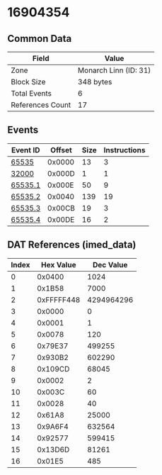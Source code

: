 # 16904354

## Common Data

| Field            | Value                 |
|------------------|-----------------------|
| Zone             | Monarch Linn (ID: 31) |
| Block Size       | 348 bytes             |
| Total Events     | 6                     |
| References Count | 17                    |

## Events

| Event ID                | Offset   |   Size |   Instructions |
|-------------------------|----------|--------|----------------|
| [65535](./65535.md)     | 0x0000   |     13 |              3 |
| [32000](./32000.md)     | 0x000D   |      1 |              1 |
| [65535.1](./65535.1.md) | 0x000E   |     50 |              9 |
| [65535.2](./65535.2.md) | 0x0040   |    139 |             19 |
| [65535.3](./65535.3.md) | 0x00CB   |     19 |              3 |
| [65535.4](./65535.4.md) | 0x00DE   |     16 |              2 |

## DAT References (imed_data)

|   Index | Hex Value   |   Dec Value |
|---------|-------------|-------------|
|       0 | 0x0400      |        1024 |
|       1 | 0x1B58      |        7000 |
|       2 | 0xFFFFF448  |  4294964296 |
|       3 | 0x0000      |           0 |
|       4 | 0x0001      |           1 |
|       5 | 0x0078      |         120 |
|       6 | 0x79E37     |      499255 |
|       7 | 0x930B2     |      602290 |
|       8 | 0x109CD     |       68045 |
|       9 | 0x0002      |           2 |
|      10 | 0x003C      |          60 |
|      11 | 0x0028      |          40 |
|      12 | 0x61A8      |       25000 |
|      13 | 0x9A6F4     |      632564 |
|      14 | 0x92577     |      599415 |
|      15 | 0x13D6D     |       81261 |
|      16 | 0x01E5      |         485 |
